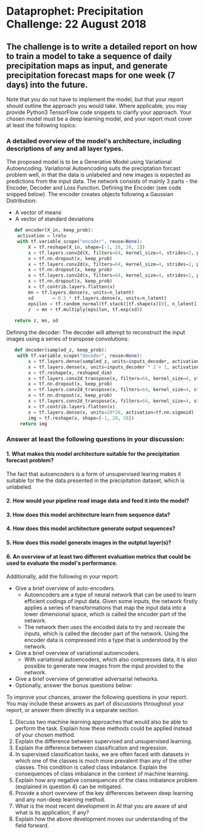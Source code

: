 # Dataprophet: Precipitation Challenge: 22 August 2018

## The challenge is to write a detailed report on how to train a model to take a sequence of daily precipitation maps as input, and generate precipitation forecast maps for one week (7 days) into the future.

Note that you do not have to implement the model, but that your report should outline the approach you would take. Where applicable, you may provide Python3 TensorFlow code snippets to clarify your approach.
Your chosen model must be a deep learning model, and your report must cover at least the following topics:
###  A detailed overview of the model's architecture, including descriptions of any and all layer types. 
The proposed model is to be a Generative Model using Variational Autoencoding. Variational Autoencoding suits the preciptation forcast problem well, in that the data is unlabeled and new images is expected as predictions from the input data. The network consists of mainly 3 parts - the Encoder, Decoder and Loss Function.
       Defining the Encoder (see code snipped below). The encoder creates objects following a Gaussian Distribution:
   * A vector of means
   * A vector of standard deviations
``` Python
   def encoder(X_in, keep_prob):
    activation = lrelu
    with tf.variable_scope("encoder", reuse=None):
        X = tf.reshape(X_in, shape=[-1, 28, 28, 1])
        x = tf.layers.conv2d(X, filters=64, kernel_size=4, strides=2, padding='same', activation=activation)
        x = tf.nn.dropout(x, keep_prob)
        x = tf.layers.conv2d(x, filters=64, kernel_size=4, strides=2, padding='same', activation=activation)
        x = tf.nn.dropout(x, keep_prob)
        x = tf.layers.conv2d(x, filters=64, kernel_size=4, strides=1, padding='same', activation=activation)
        x = tf.nn.dropout(x, keep_prob)
        x = tf.contrib.layers.flatten(x)
        mn = tf.layers.dense(x, units=n_latent)
        sd       = 0.5 * tf.layers.dense(x, units=n_latent)            
        epsilon = tf.random_normal(tf.stack([tf.shape(x)[0], n_latent])) 
        z  = mn + tf.multiply(epsilon, tf.exp(sd))
        
   return z, mn, sd
  ``` 
  Defining the decoder:
The decoder will attempt to reconstruct the input images using a series of transpose convolutions:
```Python
   def decoder(sampled_z, keep_prob):
    with tf.variable_scope("decoder", reuse=None):
        x = tf.layers.dense(sampled_z, units=inputs_decoder, activation=lrelu)
        x = tf.layers.dense(x, units=inputs_decoder * 2 + 1, activation=lrelu)
        x = tf.reshape(x, reshaped_dim)
        x = tf.layers.conv2d_transpose(x, filters=64, kernel_size=4, strides=2, padding='same', activation=tf.nn.relu)
        x = tf.nn.dropout(x, keep_prob)
        x = tf.layers.conv2d_transpose(x, filters=64, kernel_size=4, strides=1, padding='same', activation=tf.nn.relu)
        x = tf.nn.dropout(x, keep_prob)
        x = tf.layers.conv2d_transpose(x, filters=64, kernel_size=4, strides=1, padding='same', activation=tf.nn.relu)
        x = tf.contrib.layers.flatten(x)
        x = tf.layers.dense(x, units=28*28, activation=tf.nn.sigmoid)
        img = tf.reshape(x, shape=[-1, 28, 28])
     return img
  ```
  
  
### Answer at least the following questions in your discussion:

####  1. What makes this model architecture suitable for the precipitation forecast problem?
The fact that autoencoders is a form of unsupervised learing makes it suitable for the the data presented in the precipitation dataset, which is unlabeled.


####  2. How would your pipeline read image data and feed it into the model?


####  3. How does this model architecture learn from sequence data?


####  4. How does this model architecture generate output sequences?


####  5. How does this model generate images in the outptut layer(s)?


####  6. An overview of at least two different evaluation metrics that could be used to evaluate the model's performance.

Additionally, add the following in your report:

* Give a brief overview of auto-encoders.
  * Autoencoders are a type of neural network that can be used to learn efficient codings of input data. Given some inputs, the network firstly applies a series of transformations that map the input data into a lower dimensional space, which is called the encoder part of the network. 
  * The network then uses the encoded data to try and recreate the inputs, which is called the decoder part of the network. Using the encoder data is compressed into a type that is understood by the network.
* Give a brief overview of variational autoencoders.
  * With variational autoencoders, which also compresses data, it is also possible to generate new images from the input provided to the network. 
* Give a brief overview of generative adversarial networks.
* Optionally, answer the bonus questions below:


To improve your chances, answer the following questions in your report. You may include these answers as part of discussions throughout your report, or answer them directly in a separate section.

1. Discuss two machine learning approaches that would also be able to perform the task. Explain how these methods could be applied instead of your chosen method. 
2. Explain the difference between supervised and unsupervised learning. 
3. Explain the difference between classification and regression. 
4. In supervised classification tasks, we are often faced with datasets in which one of the classes is much more prevalent than any of the other classes. This condition is called class imbalance. Explain the consequences of class imbalance in the context of machine learning. 
5. Explain how any negative consequences of the class imbalance problem (explained in question 4) can be mitigated. 
6. Provide a short overview of the key differences between deep learning and any non-deep learning method.
7. What is the most recent development in AI that you are aware of and what is its application, if any? 
8. Explain how the above development moves our understanding of the field forward.
